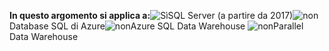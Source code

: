 <Token>**In questo argomento si applica a:**![Sì](media/yes.png)SQL Server (a partire da 2017)![non](media/no.png)Database SQL di Azure![non](media/no.png)Azure SQL Data Warehouse ![non](media/no.png)Parallel Data Warehouse</Token>

